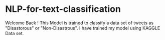 # NLP-for-text-classification
Welcome Back ! 
This Model is trained to classify  a data set of tweets as "Disastorous" or "Non-Disastrous". I have trained my model using KAGGLE Data set.
